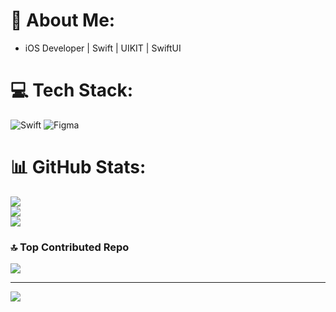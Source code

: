 # 💫 About Me:
- iOS Developer | Swift | UIKIT | SwiftUI  


# 💻 Tech Stack:
![Swift](https://img.shields.io/badge/swift-F54A2A?style=for-the-badge&logo=swift&logoColor=white) ![Figma](https://img.shields.io/badge/figma-%23F24E1E.svg?style=for-the-badge&logo=figma&logoColor=white)
# 📊 GitHub Stats:
![](https://github-readme-stats.vercel.app/api?username=imkaran315&theme=dark&hide_border=true&include_all_commits=false&count_private=true)<br/>
![](https://github-readme-streak-stats.herokuapp.com/?user=imkaran315&theme=dark&hide_border=true)<br/>
![](https://github-readme-stats.vercel.app/api/top-langs/?username=imkaran315&theme=dark&hide_border=true&include_all_commits=false&count_private=true&layout=compact)

### 🔝 Top Contributed Repo
![](https://github-contributor-stats.vercel.app/api?username=imkaran315&limit=5&theme=dark&combine_all_yearly_contributions=true)

---
[![](https://visitcount.itsvg.in/api?id=imkaran315&icon=0&color=0)](https://visitcount.itsvg.in)

<!-- Proudly created with GPRM ( https://gprm.itsvg.in ) -->
